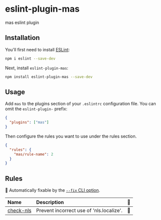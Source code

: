 # eslint-plugin-mas

mas eslint plugin

## Installation

You'll first need to install [ESLint](https://eslint.org/):

```sh
npm i eslint --save-dev
```

Next, install `eslint-plugin-mas`:

```sh
npm install eslint-plugin-mas --save-dev
```

## Usage

Add `mas` to the plugins section of your `.eslintrc` configuration file. You can omit the `eslint-plugin-` prefix:

```json
{
  "plugins": ["mas"]
}
```

Then configure the rules you want to use under the rules section.

```json
{
  "rules": {
    "mas/rule-name": 2
  }
}
```

## Rules

<!-- begin auto-generated rules list -->

🔧 Automatically fixable by the [`--fix` CLI option](https://eslint.org/docs/user-guide/command-line-interface#--fix).

| Name                                 | Description                              | 🔧  |
| :----------------------------------- | :--------------------------------------- | :-- |
| [check-nls](docs/rules/check-nls.md) | Prevent incorrect use of 'nls.localize'. | 🔧  |

<!-- end auto-generated rules list -->
